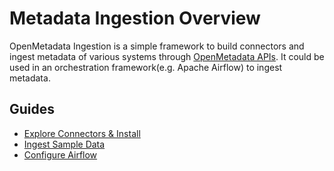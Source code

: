 # Metadata Ingestion Overview

OpenMetadata Ingestion is a simple framework to build connectors and ingest metadata of various systems through [OpenMetadata APIs](../docs/openmetadata-apis/apis/). It could be used in an orchestration framework(e.g. Apache Airflow) to ingest metadata.

## Guides

* [Explore Connectors & Install](../docs/integrations/connectors/)
* [Ingest Sample Data](ingest-sample-data.md)
* [Configure Airflow](../docs/integrations/connectors/airflow/airflow.md)
